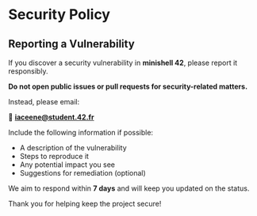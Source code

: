 # Security Policy

## Reporting a Vulnerability

If you discover a security vulnerability in **minishell 42**, please report it responsibly.

**Do not open public issues or pull requests for security-related matters.**

Instead, please email:

📧 **iaceene@student.42.fr**

Include the following information if possible:
- A description of the vulnerability
- Steps to reproduce it
- Any potential impact you see
- Suggestions for remediation (optional)

We aim to respond within **7 days** and will keep you updated on the status.

Thank you for helping keep the project secure!
